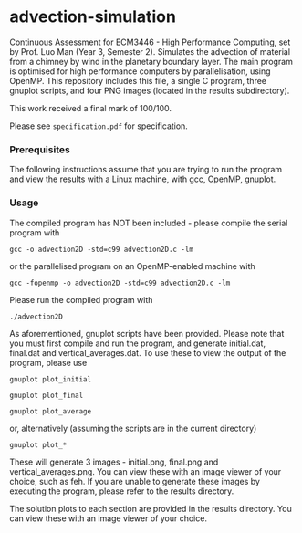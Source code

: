 # advection-simulation

Continuous Assessment for ECM3446 - High Performance Computing, set by Prof. Luo Man (Year 3, Semester 2). Simulates the advection of material from a chimney by wind in the planetary boundary layer. The main program is optimised for high performance computers by parallelisation, using OpenMP. This repository includes this file, a single C program, three gnuplot scripts, and four PNG images (located in the results subdirectory).

This work received a final mark of 100/100. 

Please see `specification.pdf` for specification.

### Prerequisites

The following instructions assume that you are trying to run the program and view the results with a Linux machine, with gcc, OpenMP, gnuplot.

### Usage

The compiled program has NOT been included - please compile the serial program with

```
gcc -o advection2D -std=c99 advection2D.c -lm 
```

or the parallelised program on an OpenMP-enabled machine with

```
gcc -fopenmp -o advection2D -std=c99 advection2D.c -lm
```

Please run the compiled program with 

```
./advection2D
```

As aforementioned, gnuplot scripts have been provided. Please note that you must first compile and run the program, and generate initial.dat, final.dat and vertical\_averages.dat. To use these to view the output of the program, please use
```
gnuplot plot_initial
```
```
gnuplot plot_final
```
```
gnuplot plot_average
```

or, alternatively (assuming the scripts are in the current directory)

```
gnuplot plot_*
```

These will generate 3 images - initial.png, final.png and vertical\_averages.png. You can view these with an image viewer of your choice, such as feh. If you are unable to generate these images by executing the program, please refer to the results directory.

The solution plots to each section are provided in the results directory. You can view these with an image viewer of your choice.
